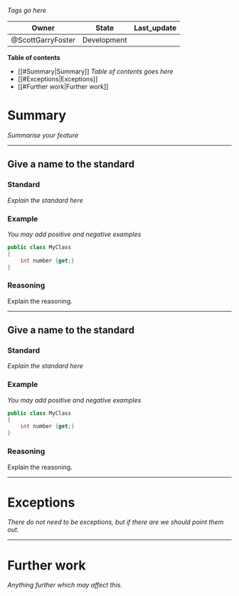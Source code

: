 
*Tags go here*

|Owner|State|Last_update|
|--|--|--|
|@ScottGarryFoster|Development||

**Table of contents**
- [[#Summary|Summary]]
*Table of contents goes here*
- [[#Exceptions|Exceptions]]
- [[#Further work|Further work]]

# Summary
*Summarise your feature*

---
## Give a name to the standard
### Standard
*Explain the standard here*

### Example
*You may add positive and negative examples*
``` c#
public class MyClass
{
    int number {get;}
}
```

### Reasoning
Explain the reasoning.

---
## Give a name to the standard
### Standard
*Explain the standard here*

### Example
*You may add positive and negative examples*
``` c#
public class MyClass
{
    int number {get;}
}
```

### Reasoning
Explain the reasoning.

---
# Exceptions
*There do not need to be exceptions, but if there are we should point them out.*

---
# Further work
*Anything further which may affect this.*
